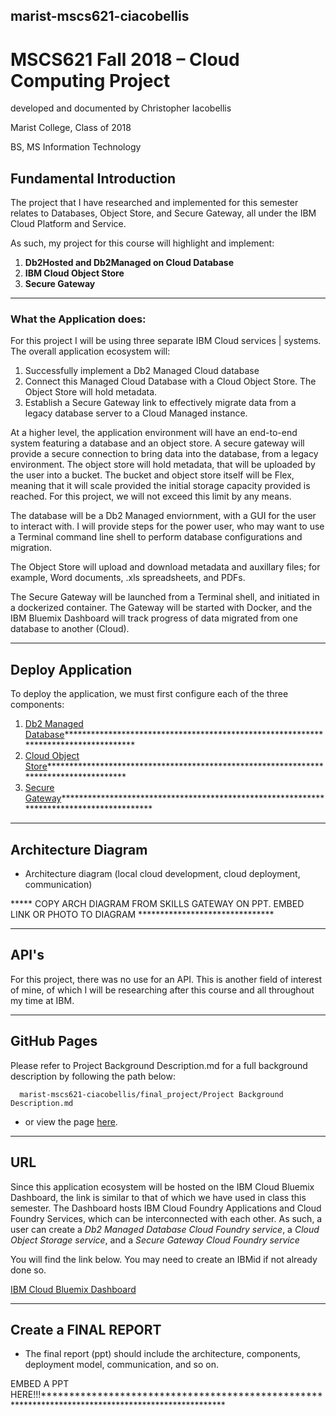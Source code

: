 ## marist-mscs621-ciacobellis
# MSCS621 Fall 2018 – Cloud Computing Project

developed and documented by Christopher Iacobellis

Marist College, Class of 2018

BS, MS Information Technology

## Fundamental Introduction

The project that I have researched and implemented for this semester relates to Databases, Object Store, and Secure Gateway, all under the IBM Cloud Platform and Service. 

As such, my project for this course will highlight and implement:

1. **Db2Hosted and Db2Managed on Cloud Database**
2. **IBM Cloud Object Store**
3. **Secure Gateway**

__________________________________________________________________________________________________________________________

### What the Application does:

For this project I will be using three separate IBM Cloud services | systems. The overall application ecosystem will:

1. Successfully implement a Db2 Managed Cloud database 
2. Connect this Managed Cloud Database with a Cloud Object Store. The Object Store will hold metadata.
3. Establish a Secure Gateway link to effectively migrate data from a legacy database server to a Cloud Managed instance.

At a higher level, the application environment will have an end-to-end system featuring a database and an object store. A secure gateway will provide a secure connection to bring data into the database, from a legacy environment. The object store will hold metadata, that will be uploaded by the user into a bucket. The bucket and object store itself will be Flex, meaning that it will scale provided the initial storage capacity provided is reached. For this project, we will not exceed this limit by any means.

The database will be a Db2 Managed enviornment, with a GUI for the user to interact with. I will provide steps for the power user, who may want to use a Terminal command line shell to perform database configurations and migration.

The Object Store will upload and download metadata and auxillary files; for example, Word documents, .xls spreadsheets, and PDFs.

The Secure Gateway will be launched from a Terminal shell, and initiated in a dockerized container. The Gateway will be started with Docker, and the IBM Bluemix Dashboard will track progress of data migrated from one database to another (Cloud).

__________________________________________________________________________________________________________________________

## Deploy Application

To deploy the application, we must first configure each of the three components:

1. [Db2 Managed Database]()************************************************************************************
2. [Cloud Object Store]()**************************************************************************************
3. [Secure Gateway]()*****************************************************************************************

__________________________________________________________________________________________________________________________

## Architecture Diagram
 + Architecture diagram (local cloud development, cloud deployment, communication)

***** COPY ARCH DIAGRAM FROM SKILLS GATEWAY ON PPT. EMBED LINK OR PHOTO TO DIAGRAM *******************************

__________________________________________________________________________________________________________________________

## API's
 
For this project, there was no use for an API. This is another field of interest of mine, of which I will be researching after this course and all throughout my time at IBM.
 
__________________________________________________________________________________________________________________________

## GitHub Pages

Please refer to Project Background Description.md for a full background description by following the path below:
      
      marist-mscs621-ciacobellis/final_project/Project Background Description.md
      
- or view the page [here](https://github.com/incredablechris/marist-mscs621-ciacobellis/blob/master/final_project/Project%20Background%20Description.md).

__________________________________________________________________________________________________________________________

## URL

Since this application ecosystem will be hosted on the IBM Cloud Bluemix Dashboard, the link is similar to that of which we have used in class this semester. The Dashboard hosts IBM Cloud Foundry Applications and Cloud Foundry Services, which can be interconnected with each other. As such, a user can create a *Db2 Managed Database Cloud Foundry service*, a *Cloud Object Storage service*, and a *Secure Gateway Cloud Foundry service* 

You will find the link below. You may need to create an IBMid if not already done so.

[IBM Cloud Bluemix Dashboard](https://console.bluemix.net/dashboard/apps)

__________________________________________________________________________________________________________________________

## Create a FINAL REPORT
- The final report (ppt) should include the architecture, components, deployment model,
communication, and so on. 

EMBED A PPT HERE!!!***************************************************************************************************
